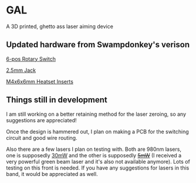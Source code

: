 # GAL
A 3D printed, ghetto ass laser aiming device

## Updated hardware from Swampdonkey's verison
[6-pos Rotary Switch](https://www.digikey.com/en/products/detail/c-k/A10605RNCQ/3751747)

[2.5mm Jack](https://www.digikey.com/en/products/detail/cui-devices/MJ-2508/281259)

[M4x6x6mm Heatset Inserts](https://www.amazon.com/gp/product/B08ZN546VG)

## Things still in development
I am still working on a better retaining method for the laser zeroing, so any suggestions are appreciated!

Once the design is hammered out, I plan on making a PCB for the switching circuit and good wire routing.

Also there are a few lasers I plan on testing with. Both are 980nm lasers, one is supposedly [30mW](https://www.aliexpress.us/item/2261799874302117.html) and the other is supposedly [~~5mW~~](https://www.amazon.com/dp/B08D9QQPP3) (I received a very powerful green beam laser and it's also not available anymore). Lots of testing on this front is needed. If you have any suggestions for lasers in this band, it would be appreciated as well.
